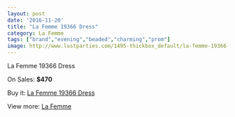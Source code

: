 ```yaml
---
layout: post
date: '2016-11-20'
title: "La Femme 19366 Dress"
category: La Femme
tags: ["brand","evening","beaded","charming","prom"]
image: http://www.lustparties.com/1495-thickbox_default/la-femme-19366-dress.jpg
---
```

La Femme 19366 Dress

On Sales: **$470**
<a href="https://www.lustparties.com/en/la-femme/483-la-femme-19366-dress.html"><amp-img layout="responsive" width="600" height="600" src="//www.lustparties.com/1495-thickbox_default/la-femme-19366-dress.jpg" alt="La Femme 19366 Dress 0" /></a>
<a href="https://www.lustparties.com/en/la-femme/483-la-femme-19366-dress.html"><amp-img layout="responsive" width="600" height="600" src="//www.lustparties.com/1496-thickbox_default/la-femme-19366-dress.jpg" alt="La Femme 19366 Dress 1" /></a>

Buy it: [La Femme 19366 Dress](https://www.lustparties.com/en/la-femme/483-la-femme-19366-dress.html "La Femme 19366 Dress")

View more: [La Femme](https://www.lustparties.com/en/4-la-femme "La Femme")